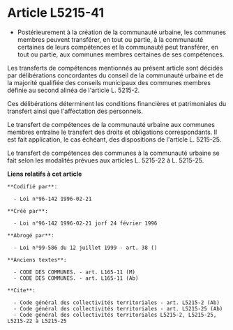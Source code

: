# Article L5215-41

- Postérieurement à la création de la communauté urbaine, les communes membres peuvent transférer, en tout ou partie, à la
communauté certaines de leurs compétences et la communauté peut transférer, en tout ou partie, aux communes membres certaines
de ses compétences.

Les transferts de compétences mentionnés au présent article sont décidés par délibérations concordantes du conseil de la
communauté urbaine et de la majorité qualifiée des conseils municipaux des communes membres définie au second alinéa de
l'article L. 5215-2.

Ces délibérations déterminent les conditions financières et patrimoniales du transfert ainsi que l'affectation des
personnels.

Le transfert de compétences de la communauté urbaine aux communes membres entraîne le transfert des droits et obligations
correspondants. Il est fait application, le cas échéant, des dispositions de l'article L. 5215-25.

Le transfert de compétences des communes à la communauté urbaine se fait selon les modalités prévues aux articles L. 5215-22
à L. 5215-25.

**Liens relatifs à cet article**

	**Codifié par**:

	  - Loi n°96-142 1996-02-21

	**Créé par**:

	  - Loi n°96-142 1996-02-21 jorf 24 février 1996

	**Abrogé par**:

	  - Loi n°99-586 du 12 juillet 1999 - art. 38 ()

	**Anciens textes**:

	  - CODE DES COMMUNES. - art. L165-11 (M)
	  - CODE DES COMMUNES. - art. L165-11 (Ab)

	**Cite**:

	  - Code général des collectivités territoriales - art. L5215-2 (Ab)
	  - Code général des collectivités territoriales - art. L5215-25 (Ab)
	  - Code général des collectivités territoriales L5215-2, L5215-25, L5215-22 à L5215-25
